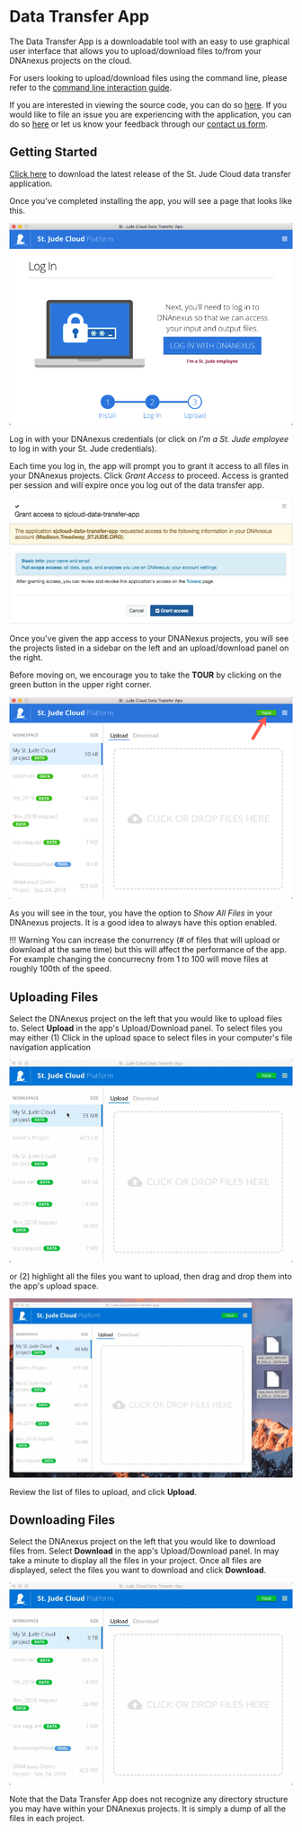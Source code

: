 # Data Transfer App

The Data Transfer App is a downloadable tool with an easy to use graphical user interface that allows you to upload/download files to/from your DNAnexus projects on the cloud. 

For users looking to upload/download files using the command line, please refer to the [command line interaction guide](command-line.md).

If you are interested in viewing the source code, you can do so [here](https://github.com/stjude/sjcloud-data-transfer-app). If you
would like to file an issue you are experiencing with the application,
you can do so [here](https://github.com/stjude/sjcloud-data-transfer-app/issues) or let us know your feedback through our [contact us form](https://stjude.cloud/contact).

## Getting Started
[Click here](https://dta.stjude.cloud) to download the latest release of the
St. Jude Cloud data transfer application. 

Once you've completed installing the app, you will see a page that looks like this. 

![](../../images/guides/data/dta-1.png)

Log in with your DNAnexus credentials (or click on *I'm a St. Jude employee* to log in with your St. Jude credentials). 

Each time you log in, the app will prompt you to grant it access to all files in your DNAnexus projects. Click *Grant Access* to proceed. Access is granted per session and will expire once you log out of the data transfer app.

![](../../images/guides/data/dta-2.png)

Once you've given the app access to your DNANexus projects, you will see the projects listed in a sidebar on the left and an upload/download panel on the right.  

Before moving on, we encourage you to take the **TOUR** by clicking on the green button in the upper right corner.

![](../../images/guides/data/dta-3.png)

As you will see in the tour, you have the option to *Show All Files* in your DNAnexus projects. It is a good idea to always have this option enabled.

!!! Warning
    You can increase the conurrency (# of files that will upload or download at the same time) but this will affect the performance of the app. For example changing the concurrecny from 1 to 100 will move files at roughly 100th of the speed.


## Uploading Files
Select the DNAnexus project on the left that you would like to upload files to. Select **Upload** in the app's Upload/Download panel. To select files you may either (1) Click in the upload space to select files in your computer's file navigation application 

![](../../images/guides/data/dta-upload-1.gif)

or (2) highlight all the files you want to upload, then drag and drop them into the app's upload space.

![](../../images/guides/data/dta-upload-2.gif)

Review the list of files to upload, and click **Upload**.

## Downloading Files
Select the DNAnexus project on the left that you would like to download files from. Select **Download** in the app's Upload/Download panel. In may take a minute to display all the files in your project. Once all files are displayed, select the files you want to download and click **Download**.

![](../../images/guides/data/dta-download.gif)

Note that the Data Transfer App does not recognize any directory structure you may have within your DNAnexus projects. It is simply a dump of all the files in each project. 


